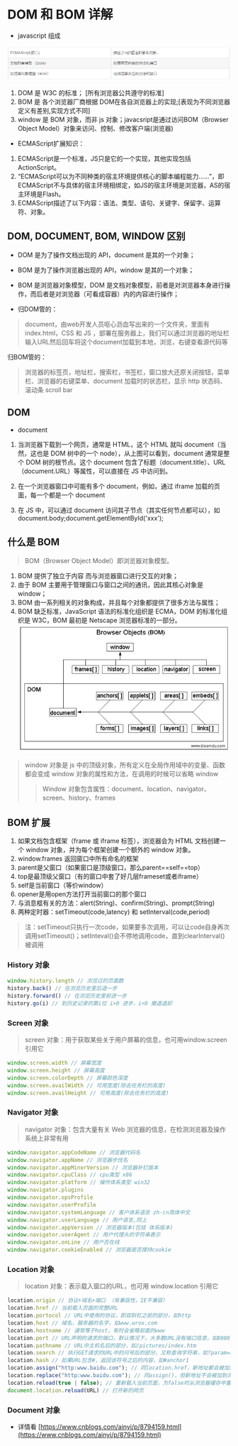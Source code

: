 # DOM 和 BOM 详解

- javascript 组成

![](https://raw.githubusercontent.com/Krryxa/WORK-LEARNING/master/images/p_15.jpg)

1. DOM 是 W3C 的标准； [所有浏览器公共遵守的标准]
2. BOM 是 各个浏览器厂商根据 DOM在各自浏览器上的实现;[表现为不同浏览器定义有差别,实现方式不同]
3. window 是 BOM 对象，而非 js 对象；javacsript是通过访问BOM（Browser Object Model）对象来访问、控制、修改客户端(浏览器)

- ECMAScript扩展知识：

1. ECMAScript是一个标准，JS只是它的一个实现，其他实现包括ActionScript。
2. “ECMAScript可以为不同种类的宿主环境提供核心的脚本编程能力……”，即ECMAScript不与具体的宿主环境相绑定，如JS的宿主环境是浏览器，AS的宿主环境是Flash。
3. ECMAScript描述了以下内容：语法、类型、语句、关键字、保留字、运算符、对象。

## DOM, DOCUMENT, BOM, WINDOW 区别
- DOM 是为了操作文档出现的 API，document 是其的一个对象；
- BOM 是为了操作浏览器出现的 API，window 是其的一个对象；
- BOM 是浏览器对象模型，DOM 是文档对象模型，前者是对浏览器本身进行操作，而后者是对浏览器（可看成容器）内的内容进行操作；

- 归DOM管的：
> document，由web开发人员呕心沥血写出来的一个文件夹，里面有index.html，CSS 和 JS ，部署在服务器上，我们可以通过浏览器的地址栏输入URL然后回车将这个document加载到本地，浏览，右键查看源代码等

归BOM管的：
> 浏览器的标签页，地址栏，搜索栏，书签栏，窗口放大还原关闭按钮，菜单栏、浏览器的右键菜单、document 加载时的状态栏，显示 http 状态码、滚动条 scroll bar


## DOM
- document
1. 当浏览器下载到一个网页，通常是 HTML，这个 HTML 就叫 document（当然，这也是 DOM 树中的一个 node），从上图可以看到，document 通常是整个 DOM 树的根节点。这个 document 包含了标题（document.title）、URL（document.URL）等属性，可以直接在 JS 中访问到。

2. 在一个浏览器窗口中可能有多个 document，例如，通过 iframe 加载的页面，每一个都是一个 document

3. 在 JS 中，可以通过 document 访问其子节点（其实任何节点都可以），如 document.body;document.getElementById('xxx');


## 什么是 BOM
> BOM（Browser Object Model）即浏览器对象模型。
1. BOM 提供了独立于内容 而与浏览器窗口进行交互的对象；
2. 由于 BOM 主要用于管理窗口与窗口之间的通讯，因此其核心对象是window；
3. BOM 由一系列相关的对象构成，并且每个对象都提供了很多方法与属性；
4. BOM 缺乏标准，JavaScript 语法的标准化组织是 ECMA，DOM 的标准化组织是 W3C，BOM 最初是 Netscape 浏览器标准的一部分。
![](https://raw.githubusercontent.com/Krryxa/WORK-LEARNING/master/images/p_14.jpg)

> window 对象是 js 中的顶级对象，所有定义在全局作用域中的变量、函数都会变成 window 对象的属性和方法，在调用的时候可以省略 window
>> Window 对象包含属性：document、location、navigator、screen、history、frames

## BOM 扩展
1. 如果文档包含框架（frame 或 iframe 标签），浏览器会为 HTML 文档创建一个 window 对象，并为每个框架创建一个额外的 window 对象。
2. window.frames 返回窗口中所有命名的框架
3. parent是父窗口（如果窗口是顶级窗口，那么parent==self==top）
4. top是最顶级父窗口（有的窗口中套了好几层frameset或者iframe）
5. self是当前窗口（等价window）
6. opener是用open方法打开当前窗口的那个窗口
7. 与消息框有关的方法：alert(String)、confirm(String)、prompt(String)
8. 两种定时器：setTimeout(code,latency) 和 setInterval(code,period)
> 注：setTimeout只执行一次code，如果要多次调用，可以让code自身再次调用setTimeout()；setInteval()会不停地调用code，直到clearInterval()被调用

### History 对象
```javascript
window.history.length // 浏览过的页面数
history.back() // 在浏览历史里后退一步
history.forward() // 在浏览历史里前进一步
history.go(i) // 到历史记录的第i位 i>0 进步，i<0 撤退退却
```

### Screen 对象
> screen 对象：用于获取某些关于用户屏幕的信息，也可用window.screen引用它
```javascript
window.screen.width // 屏幕宽度
window.screen.height // 屏幕高度
window.screen.colorDepth // 屏幕颜色深度
window.screen.availWidth // 可用宽度(除去任务栏的高度)
window.screen.availHeight // 可用高度(除去任务栏的高度)
```

### Navigator 对象
> navigator 对象：包含大量有关 Web 浏览器的信息，在检测浏览器及操作系统上非常有用
```javascript
window.navigator.appCodeName // 浏览器代码名
window.navigator.appName // 浏览器步伐名
window.navigator.appMinorVersion // 浏览器补钉版本
window.navigator.cpuClass // cpu类型 x86
window.navigator.platform // 操作体系类型 win32
window.navigator.plugins
window.navigator.opsProfile
window.navigator.userProfile
window.navigator.systemLanguage // 客户体系语言 zh-cn简体中文
window.navigator.userLanguage // 用户语言,同上
window.navigator.appVersion // 浏览器版本(包括 体系版本)
window.navigator.userAgent // 用户代理头的字符串表示
window.navigator.onLine // 用户否在线
window.navigator.cookieEnabled // 浏览器是否撑持cookie
```

### Location 对象
> location 对象：表示载入窗口的URL，也可用 window.location 引用它
```javascript
location.origin // 协议+域名+端口 （有兼容性，IE不兼容）
location.href // 当前载入页面的完整URL
location.portocol // URL中使用的协议，即双斜杠之前的部分，如http
location.host // 域名，服务器的名字，如www.wrox.com
location.hostname // 通常等于host，有时会省略前面的www
location.port // URL声明的请求的端口，默认情况下，大多数URL没有端口信息，如8080
location.pathname // URL中主机名后的部分，如/pictures/index.htm
location.search // 执行GET请求的URL中的问号后的部分，又称查询字符串，如?param=xxxx
location.hash // 如果URL包含#，返回该符号之后的内容，如#anchor1
location.assign("http:www.baidu.com"); // 同location.href，新地址都会被加到浏览器的历史栈中
location.replace("http:www.baidu.com"); // 同assign()，但新地址不会被加到浏览器的历史栈中，不能通过back和forward访问
location.reload(true | false); // 重新载入当前页面，为false时从浏览器缓存中重载，为true时从服务器端重载，默认为false
document.location.reload(URL) // 打开新的网页
```

### Document 对象
- 详情看 [https://www.cnblogs.com/ainyi/p/8794159.html](https://www.cnblogs.com/ainyi/p/8794159.html)